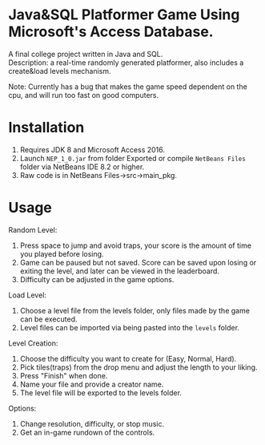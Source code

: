 # Java&SQL Platformer Game Using Microsoft's Access Database.

A final college project written in Java and SQL.<br>
Description: a real-time randomly generated platformer, also includes a create&load levels mechanism.

Note: Currently has a bug that makes the game speed dependent on the cpu, and will run too fast on good computers.

# Installation

1. Requires JDK 8 and Microsoft Access 2016.
2. Launch `NEP_1_0.jar` from folder Exported or compile `NetBeans Files` folder via NetBeans IDE 8.2 or higher.
3. Raw code is in NetBeans Files->src->main_pkg.

# Usage
 
Random Level:

1. Press space to jump and avoid traps, your score is the amount of time you played before losing.
2. Game can be paused but not saved. Score can be saved upon losing or exiting the level, and later can be viewed in the leaderboard.
3. Difficulty can be adjusted in the game options.

Load Level:

1. Choose a level file from the levels folder, only files made by the game can be executed.
2. Level files can be imported via being pasted into the `levels` folder.

Level Creation:

1. Choose the difficulty you want to create for (Easy, Normal, Hard).
2. Pick tiles(traps) from the drop menu and adjust the length to your liking.
3. Press "Finish" when done.
4. Name your file and provide a creator name.
5. The level file will be exported to the levels folder.

Options:

1. Change resolution, difficulty, or stop music.
2. Get an in-game rundown of the controls.
